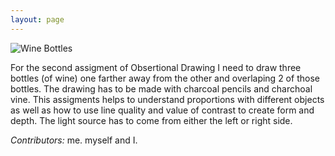 ```yaml
---
layout: page
---
```


![Wine Bottles](https://farm9.staticflickr.com/8202/8285272446_3887c60dca.jpg)

For the second assigment of Obsertional Drawing I need to draw three bottles (of wine) one farther away from the other and overlaping 2 of those bottles.
The drawing has to be made with charcoal pencils and charchoal vine. This assigments helps to understand proportions with different objects as well as how to use line quality and value of contrast to create form and depth.
The light source has to come from either the left or right side.

*Contributors:* me. myself and I. 

